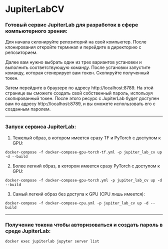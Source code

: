 # JupiterLabCV
### Готовый сервис JupiterLab для разработок в сфере компьютерного зрения:


Для начала склонируйте репозиторий на свой компьютер. После клонирования откройте терминал и перейдите в директорию с репозиторием. 

Далее вам нужно выбрать один из трех вариантов установки и выполнить соответствующую команду. После установки запустите команду, которая сгенерирует вам токен. Скопируйте полученный токен.

Затем перейдите в браузере по адресу http://localhost:8789. На этой странице вы сможете создать свой собственный пароль, используя скопированный токен. После этого ресурс с JupiterLab будет доступен вам по адресу http://localhost:8789, и вы сможете использовать его с созданным паролем.

---
### Запуск сервиса JupiterLab:

1) Тежелый образ, в котором имеется сразу TF и PyTorch с доступом к GPU:

```
docker-compose -f docker-compose-gpu-torch-tf.yml -p jupiter_lab_cv up -d --build
```

2) Более легкий образ, в котором имеется сразу PyTorch с доступом к GPU:

```
docker-compose -f docker-compose-gpu-torch.yml -p jupiter_lab_cv up -d --build
```

3) Самый легкий образ без доступа к GPU (CPU лишь имеется):

```
docker-compose -f docker-compose-cpu.yml -p jupiter_lab_cv up -d --build
```


---

### Получение токена чтобы авторизоваться и создать пароль в среде JupiterLab:
```
docker exec jupiterlab jupyter server list
```
